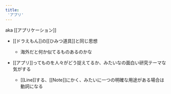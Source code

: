 ```yaml
---
title:
 'アプリ'
---
```


aka [[アプリケーション]]

- [[ドラえもん]]の[[ひみつ道具]]と同じ思想
    - 海外だと何か似てるものあるのかな

- [[アプリ]]ってものを人々がどう捉えてるか、みたいなの面白い研究テーマな気がする
    - [[Line]]する、[[Note]]にかく、みたいに一つの明確な用途がある場合は動詞になる
